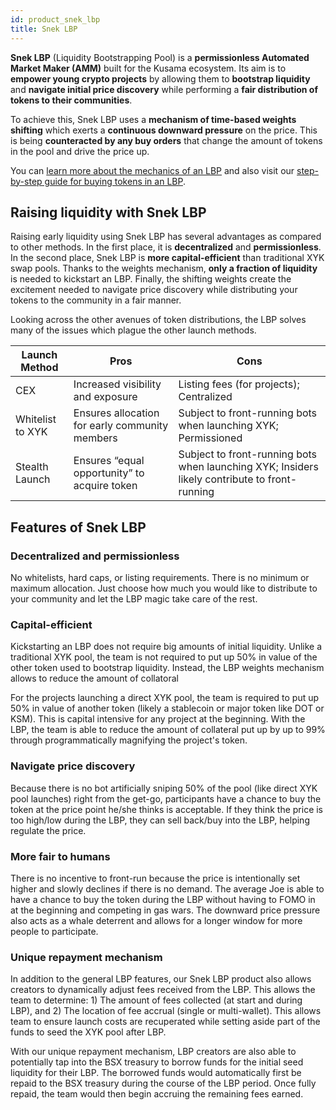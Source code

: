 ```yaml
---
id: product_snek_lbp
title: Snek LBP
---
```


**Snek LBP** (Liquidity Bootstrapping Pool) is a **permissionless Automated Market Maker (AMM)** built for the Kusama ecosystem. Its aim is to **empower young crypto projects** by allowing them to **bootstrap liquidity** and **navigate initial price discovery** while performing a **fair distribution of tokens to their communities**.

To achieve this, Snek LBP uses a **mechanism of time-based weights shifting** which exerts a **continuous downward pressure** on the price. This is being **counteracted by any buy orders**  that change the amount of tokens in the pool and drive the price up.

You can [learn more about the mechanics of an LBP](/howto_snek_lbp_mechanics) and also visit our [step-by-step guide for buying tokens in an LBP](/howto_snek_lbp_buy).

## Raising liquidity with Snek LBP
Raising early liquidity using Snek LBP has several advantages as compared to other methods. In the first place, it is **decentralized** and **permissionless**. In the second place, Snek LBP is **more capital-efficient** than traditional XYK swap pools. Thanks to the weights mechanism, **only a fraction of liquidity** is needed to kickstart an LBP. Finally, the shifting weights create the excitement needed to navigate price discovery while distributing your tokens to the community in a fair manner.

Looking across the other avenues of token distributions, the LBP solves many of the issues which plague the other launch methods.

| Launch Method | Pros | Cons |
| --- | --- | --- |
| CEX | Increased visibility and exposure | Listing fees (for projects); Centralized |
| Whitelist to XYK | Ensures allocation for early community members | Subject to front-running bots when launching XYK; Permissioned |
| Stealth Launch | Ensures “equal opportunity” to acquire token | Subject to front-running bots when launching XYK; Insiders likely contribute to front-running |

## Features of Snek LBP

### Decentralized **and permissionless**

No whitelists, hard caps, or listing requirements. There is no minimum or maximum allocation. Just choose how much you would like to distribute to your community and let the LBP magic take care of the rest.

### **Capital-efficient**

Kickstarting an LBP does not require big amounts of initial liquidity. Unlike a traditional XYK pool, the team is not required to put up 50% in value of the other token used to bootstrap liquidity. Instead, the LBP weights mechanism allows to reduce the amount of collatoral

For the projects launching a direct XYK pool, the team is required to put up 50% in value of another token (likely a stablecoin or major token like DOT or KSM). This is capital intensive for any project at the beginning. With the LBP, the team is able to reduce the amount of  collateral put up by up to 99% through programmatically magnifying the project's token.

### **Navigate price discovery**

Because there is no bot artificially sniping 50% of the pool (like direct XYK pool launches) right from the get-go, participants have a chance to buy the token at the price point he/she thinks is acceptable. If they think the price is too high/low during the LBP, they can sell back/buy into the LBP, helping regulate the price.

### **More fair to humans**

There is no incentive to front-run because the price is intentionally set higher and slowly declines if there is no demand. The average Joe is able to have a chance to buy the token during the LBP without having to FOMO in at the beginning and competing in gas wars. The downward price pressure also acts as a whale deterrent and allows for a longer window for more people to participate.

### Unique repayment mechanism

In addition to the general LBP features, our Snek LBP product also allows creators to dynamically adjust fees received from the LBP. This allows the team to determine: 1) The amount of fees collected (at start and during LBP), and 2) The location of fee accrual (single or multi-wallet). This allows team to ensure launch costs are recuperated while setting aside part of the funds to seed the XYK pool after LBP. 

With our unique repayment mechanism, LBP creators are also able to potentially tap into the BSX treasury to borrow funds for the initial seed liquidity for their LBP. The borrowed funds would automatically first be repaid to the BSX treasury during the course of the LBP period. Once fully repaid, the team would then begin accruing the remaining fees earned.
